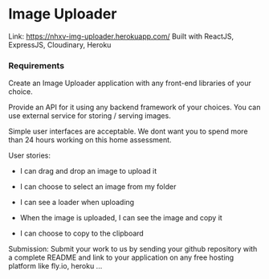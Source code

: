 # Image Uploader
Link: https://nhxv-img-uploader.herokuapp.com/
Built with ReactJS, ExpressJS, Cloudinary, Heroku

### Requirements
Create an Image Uploader application with any front-end libraries of your choice.

Provide an API for it using any backend framework of your choices. You can use external service for storing / serving images.

Simple user interfaces are acceptable. We dont want you to spend more than 24 hours working on this home assessment.

User stories:
- I can drag and drop an image to upload it

- I can choose to select an image from my folder

- I can see a loader when uploading

- When the image is uploaded, I can see the image and copy it

- I can choose to copy to the clipboard

Submission:
Submit your work to us by sending your github repository with a complete README and link to your application on any free hosting platform like fly.io, heroku ...